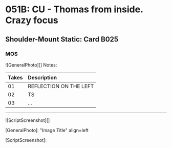 # 051B: CU - Thomas from inside. Crazy focus

## Shoulder-Mount Static: Card B025

### MOS

![GeneralPhoto][]
Notes: 

| Takes | Description |
|:---|:----|
| 01 | REFLECTION ON THE LEFT |
| 02 | TS |
| 03 | ... |

----

![ScriptScreenshot][]


[GeneralPhoto]:  "Image Title" align=left

[ScriptScreenshot]: 